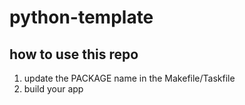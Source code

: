 # python-template

## how to use this repo

1. update the PACKAGE name in the Makefile/Taskfile
2. build your app
